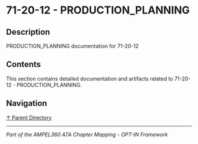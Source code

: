 # 71-20-12 - PRODUCTION_PLANNING

## Description

PRODUCTION_PLANNING documentation for 71-20-12

## Contents

This section contains detailed documentation and artifacts related to 71-20-12 - PRODUCTION_PLANNING.

## Navigation

[↑ Parent Directory](../README.md)

---

*Part of the AMPEL360 ATA Chapter Mapping - OPT-IN Framework*

